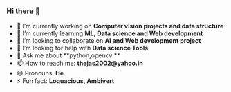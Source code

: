 ### Hi there 👋

<!--
**thejaswin123/thejaswin123** is a ✨ _special_ ✨ repository because its `README.md` (this file) appears on your GitHub profile.

Here are some ideas to get you started:
-->
- 🔭 I’m currently working on **Computer vision projects and data structure**
- 🌱 I’m currently learning **ML, Data science and Web development**
- 👯 I’m looking to collaborate on **AI and Web development project**
- 🤔 I’m looking for help with **Data science Tools**
- 💬 Ask me about **python,opencv **
- 📫 How to reach me: **thejas2002@yahoo.in**
- 😄 Pronouns: **He**
- ⚡ Fun fact: **Loquacious, Ambivert**

